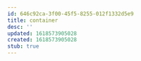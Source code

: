 ```yaml
---
id: 646c92ca-3f00-45f5-8255-012f1332d5e9
title: container
desc: ''
updated: 1618573905028
created: 1618573905028
stub: true
---
```


